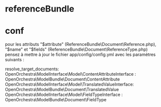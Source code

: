 referenceBundle
=======================
conf 
========
pour les attributs "$attribute" (ReferenceBundle\Document\Reference.php), "$name" et "$fields" (ReferenceBundle\Document\ReferenceType.php) 
pensez à mettre à jour le fichier app/config/config.yml avec les paramètres suivants :

resolve_target_documents:
        OpenOrchestra\ModelInterface\Model\ContentAttributeInterface : OpenOrchestra\ModelBundle\Document\ContentAttribute
        OpenOrchestra\ModelInterface\Model\TranslatedValueInterface: OpenOrchestra\ModelBundle\Document\TranslatedValue
        OpenOrchestra\ModelInterface\Model\FieldTypeInterface : OpenOrchestra\ModelBundle\Document\FieldType